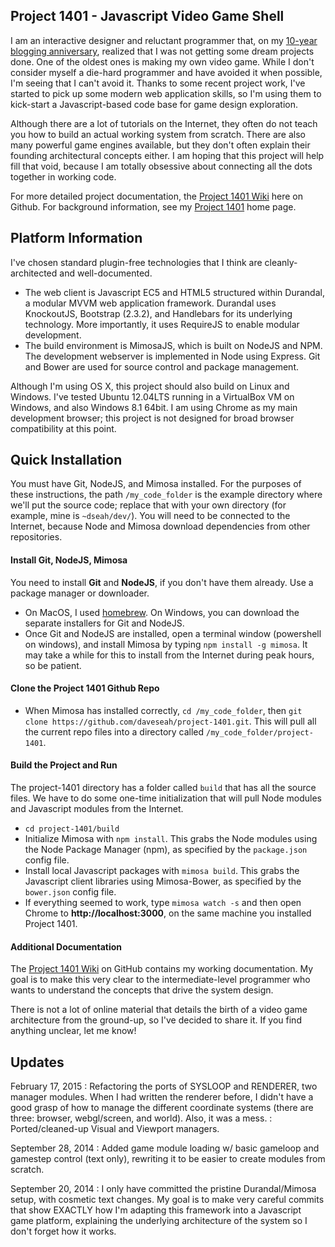 ## Project 1401 - Javascript Video Game Shell

I am an interactive designer and reluctant programmer that, on my [10-year blogging anniversary][10year], realized that I was not getting some dream projects done. One of the oldest ones is making my own video game. While I don't consider myself a die-hard programmer and have avoided it when possible, I'm seeing that I can't avoid it. Thanks to some recent project work, I've started to pick up some modern web application skills, so I'm using them to kick-start a Javascript-based code base for game design exploration.

Although there are a lot of tutorials on the Internet, they often do not teach you how to build an actual working system from scratch. There are also many powerful game engines available, but they don't often explain their founding architectural concepts either. I am hoping that this project will help fill that void, because I am totally obsessive about connecting all the dots together in working code. 

For more detailed project documentation, the [Project 1401 Wiki][wiki] here on Github. For background information, see my [Project 1401][project1401] home page. 

[project1401]:http://davidseah.com/about/make-video-game/
[10year]:http://davidseah.com/2014/09/my-next-10-years-of-blogging/
[wiki]:http://github.com/daveseah/project-1401/wiki

## Platform Information

I've chosen standard plugin-free technologies that I think are cleanly-architected and well-documented. 

* The web client is Javascript EC5 and HTML5 structured within Durandal, a modular MVVM web application framework. Durandal uses KnockoutJS, Bootstrap (2.3.2), and Handlebars for its underlying technology. More importantly, it uses RequireJS to enable modular development. 
* The build environment is MimosaJS, which is built on NodeJS and NPM. The development webserver is implemented in Node using Express. Git and Bower are used for source control and package management. 

Although I'm using OS X, this project should also build on Linux and Windows. I've tested Ubuntu 12.04LTS running in a VirtualBox VM on Windows, and also Windows 8.1 64bit. I am using Chrome as my main development browser; this project is not designed for broad browser compatibility at this point.


## Quick Installation

You must have Git, NodeJS, and Mimosa installed. For the purposes of these instructions, the path `/my_code_folder` is the example directory where we'll put the source code; replace that with your own directory (for example, mine is `~dseah/dev/`). You will need to be connected to the Internet, because Node and Mimosa download dependencies from other repositories.

#### Install Git, NodeJS, Mimosa

You need to install **Git** and **NodeJS**, if you don't have them already. Use a package manager or downloader. 

* On MacOS, I used [homebrew](http://brew.sh/). On Windows, you can download the separate installers for Git and NodeJS. 
* Once Git and NodeJS are installed, open a terminal window (powershell on windows), and install Mimosa by typing `npm install -g mimosa`. It may take a while for this to install from the Internet during peak hours, so be patient.

#### Clone the Project 1401 Github Repo

* When Mimosa has installed correctly, `cd /my_code_folder`, then `git clone https://github.com/daveseah/project-1401.git`. This will pull all the current repo files into a directory called `/my_code_folder/project-1401`.

#### Build the Project and Run

The project-1401 directory has a folder called `build` that has all the source files. We have to do some one-time initialization that will pull Node modules and Javascript modules from the Internet.

* `cd project-1401/build` 
* Initialize Mimosa with `npm install`. This grabs the Node modules using the Node Package Manager (npm), as specified by the `package.json` config file.
* Install local Javascript packages with `mimosa build`. This grabs the Javascript client libraries using Mimosa-Bower, as specified by the `bower.json` config file.
* If everything seemed to work, type `mimosa watch -s` and then open Chrome to **http://localhost:3000**, on the same machine you installed Project 1401.

#### Additional Documentation

The [Project 1401 Wiki](https://github.com/daveseah/project-1401/wiki) on GitHub contains my working documentation. My goal is to make this very clear to the intermediate-level programmer who wants to understand the concepts that drive the system design. 

There is not a lot of online material that details the birth of a video game architecture from the ground-up, so I've decided to share it. If you find anything unclear, let me know!

## Updates

February 17, 2015
: Refactoring the ports of SYSLOOP and RENDERER, two manager modules. When I had written the renderer before, I didn't have a good grasp of how to manage the different coordinate systems (there are three: browser, webgl/screen, and world). Also, it was a mess. 
: Ported/cleaned-up Visual and Viewport managers.

September 28, 2014
: Added game module loading w/ basic gameloop and gamestep control (text only), rewriting it to be easier to create modules from scratch.

September 20, 2014
: I only have committed the pristine Durandal/Mimosa setup, with cosmetic text changes. My goal is to make very careful commits that show EXACTLY how I'm adapting this framework into a Javascript game platform, explaining the underlying architecture of the system so I don't forget how it works.

